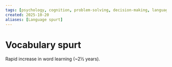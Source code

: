 ```yaml
---
tags: [psychology, cognition, problem-solving, decision-making, language, intelligence, testing, heuristics, bias]
created: 2025-10-20
aliases: [Language spurt]
---
```

# Vocabulary spurt

Rapid increase in word learning (~2½ years).
